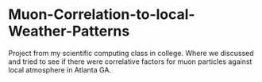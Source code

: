 # Muon-Correlation-to-local-Weather-Patterns
Project from my scientific computing class in college. Where we discussed and tried to see if there were correlative factors for muon particles against local atmosphere in Atlanta GA. 

